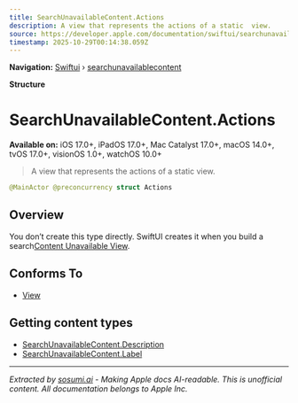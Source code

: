 ```yaml
---
title: SearchUnavailableContent.Actions
description: A view that represents the actions of a static  view.
source: https://developer.apple.com/documentation/swiftui/searchunavailablecontent/actions
timestamp: 2025-10-29T00:14:38.059Z
---
```


**Navigation:** [Swiftui](/documentation/swiftui) › [searchunavailablecontent](/documentation/swiftui/searchunavailablecontent)

**Structure**

# SearchUnavailableContent.Actions

**Available on:** iOS 17.0+, iPadOS 17.0+, Mac Catalyst 17.0+, macOS 14.0+, tvOS 17.0+, visionOS 1.0+, watchOS 10.0+

> A view that represents the actions of a static  view.

```swift
@MainActor @preconcurrency struct Actions
```

## Overview

You don’t create this type directly. SwiftUI creates it when you build a search[Content Unavailable View](/documentation/swiftui/contentunavailableview).

## Conforms To

- [View](/documentation/swiftui/view)

## Getting content types

- [SearchUnavailableContent.Description](/documentation/swiftui/searchunavailablecontent/description)
- [SearchUnavailableContent.Label](/documentation/swiftui/searchunavailablecontent/label)

---

*Extracted by [sosumi.ai](https://sosumi.ai) - Making Apple docs AI-readable.*
*This is unofficial content. All documentation belongs to Apple Inc.*
